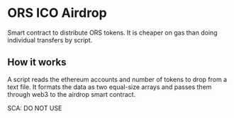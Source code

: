 # ORS ICO Airdrop

Smart contract to distribute ORS tokens. It is cheaper on gas than doing
individual transfers by script.

## How it works

A script reads the ethereum accounts and number of tokens to drop from
a text file. It formats the data as two equal-size arrays and passes them
through web3 to the airdrop smart contract.

SCA: DO NOT USE

